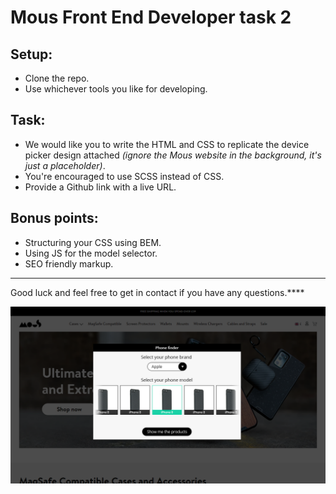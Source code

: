# Mous Front End Developer task 2

## Setup:
- Clone the repo.
- Use whichever tools you like for developing.

## Task:
- We would like you to write the HTML and CSS to replicate the device picker design attached *(ignore the Mous website in the background, it's just a placeholder)*.
- You're encouraged to use SCSS instead of CSS.
- Provide a Github link with a live URL.

## Bonus points:
- Structuring your CSS using BEM.
- Using JS for the model selector.
- SEO friendly markup.

---

Good luck and feel free to get in contact if you have any questions.****

![Mous device picker design](https://github.com/maxoys45/MousTask2/blob/master/design.png)
